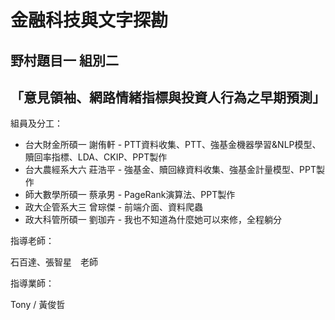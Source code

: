 # 金融科技與文字探勘
## 野村題目一 組別二
## 「意見領袖、網路情緒指標與投資人行為之早期預測」

組員及分工：
* 台大財金所碩一  謝侑軒 - PTT資料收集、PTT、強基金機器學習&NLP模型、贖回率指標、LDA、CKIP、PPT製作
* 台大農經系大六  莊浩平 - 強基金、贖回綠資料收集、強基金計量模型、PPT製作
* 師大數學所碩一  蔡承男 - PageRank演算法、PPT製作
* 政大企管系大三  曾琮傑 - 前端介面、資料爬蟲
* 政大科管所碩一  劉珈卉 - 我也不知道為什麼她可以來修，全程躺分

指導老師：

石百達、張智星　老師

指導業師：

Tony / 黃俊哲
